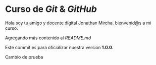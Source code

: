 # Curso de _Git_ & _GitHub_

Hola soy tu amigo y docente digital Jonathan Mircha, bienvenid@s a mi curso.

Agregando más contenido al _README.md_

Este commit es para oficializar nuestra version **1.0.0**.

Cambio de prueba

